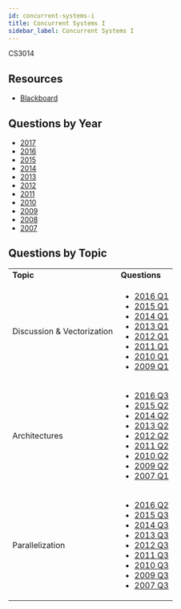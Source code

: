 ```yaml
---
id: concurrent-systems-i
title: Concurrent Systems I
sidebar_label: Concurrent Systems I
---
```


CS3014

## Resources

* [Blackboard](https://mymodule.tcd.ie/)

## Questions by Year

-   [2017](https://www.tcd.ie/academicregistry/exams/assets/local/past-papers2017/CS/CS3014-1.PDF)
-   [2016](https://www.tcd.ie/academicregistry/exams/assets/local/past-papers2016/CS/CS3014-1.PDF)
-   [2015](https://www.tcd.ie/academicregistry/exams/assets/local/past-papers2015/CS/CS3014-1.PDF)
-   [2014](https://www.tcd.ie/academicregistry/exams/assets/local/past-papers2014/CS/CS30141.pdf)
-   [2013](https://www.tcd.ie/academicregistry/exams/assets/local/past-papers2013/CS/CS30141.pdf)
-   [2012](https://www.tcd.ie/Local/Exam_Papers/2012/XC/XCS30141.pdf)
-   [2011](https://www.tcd.ie/Local/Exam_Papers/2011/XC/XCS30141.pdf)
-   [2010](https://www.tcd.ie/Local/Exam_Papers/2010/XC/XCS30141.pdf)
-   [2009](https://www.tcd.ie/Local/Exam_Papers/2009/XC/XCS3BA261.pdf)
-   [2008](https://www.tcd.ie/Local/Exam_Papers/2008/XC/XCS3BA261.pdf)
-   [2007](https://www.tcd.ie/Local/Exam_Papers/2007/XC/XCS3BA261.pdf)

## Questions by Topic
<table class="examQuestions" width="700px">
      <tr>
          <td><strong>Topic</strong></td>
          <td><strong>Questions</strong></td>
      </tr>
      <tr>
          <td>Discussion &amp; Vectorization</td>
          <td>
              <ul class="questions">
          <li><a href="https://www.tcd.ie/academicregistry/exams/assets/local/past-papers2016/CS/CS3014-1.PDF#page=2">2016 Q1</a></li>
          <li><a href="https://www.tcd.ie/academicregistry/exams/assets/local/past-papers2015/CS/CS3014-1.PDF#page=2">2015 Q1</a></li>
          <li><a href="https://www.tcd.ie/academicregistry/exams/assets/local/past-papers2014/CS/CS30141.pdf#page=2">2014 Q1</a></li>
          <li><a href="https://www.tcd.ie/academicregistry/exams/assets/local/past-papers2013/CS/CS30141.pdf#page=2">2013 Q1</a></li>
          <li><a href="https://www.tcd.ie/Local/Exam_Papers/2012/XC/XCS30141.pdf#page=2">2012 Q1</a></li>
          <li><a href="https://www.tcd.ie/Local/Exam_Papers/2011/XC/XCS30141.pdf#page=2">2011 Q1</a></li>
          <li><a href="https://www.tcd.ie/Local/Exam_Papers/2010/XC/XCS30141.pdf#page=2">2010 Q1</a></li>
          <li><a href="https://www.tcd.ie/Local/Exam_Papers/2009/XC/XCS3BA261.pdf#page=2">2009 Q1</a></li>
              </ul>
          </td>
      </tr>
      <tr>
          <td>Architectures</td>
          <td>
              <ul class="questions">
          <li><a href="https://www.tcd.ie/academicregistry/exams/assets/local/past-papers2016/CS/CS3014-1.PDF#page=5">2016 Q3</a></li>
          <li><a href="https://www.tcd.ie/academicregistry/exams/assets/local/past-papers2015/CS/CS3014-1.PDF#page=4">2015 Q2</a></li>
          <li><a href="https://www.tcd.ie/academicregistry/exams/assets/local/past-papers2014/CS/CS30141.pdf#page=4">2014 Q2</a></li>
          <li><a href="https://www.tcd.ie/academicregistry/exams/assets/local/past-papers2013/CS/CS30141.pdf#page=4">2013 Q2</a></li>
          <li><a href="https://www.tcd.ie/Local/Exam_Papers/2012/XC/XCS30141.pdf#page=4">2012 Q2</a></li>
          <li><a href="https://www.tcd.ie/Local/Exam_Papers/2011/XC/XCS30141.pdf#page=3&zoom=0,0,500">2011 Q2</a></li>
          <li><a href="https://www.tcd.ie/Local/Exam_Papers/2010/XC/XCS30141.pdf#page=3&zoom=0,0,600">2010 Q2</a></li>
          <li><a href="https://www.tcd.ie/Local/Exam_Papers/2009/XC/XCS3BA261.pdf#page=3&zoom=0,0,300">2009 Q2</a></li>
          <li><a href="https://www.tcd.ie/Local/Exam_Papers/2007/XC/XCS3BA261.pdf#page=2">2007 Q1</a></li>
              </ul>
          </td>
      </tr>
      <tr>
          <td>Parallelization</td>
          <td>
              <ul class="questions">
          <li><a href="https://www.tcd.ie/academicregistry/exams/assets/local/past-papers2016/CS/CS3014-1.PDF#page=4">2016 Q2</a></li>
          <li><a href="https://www.tcd.ie/academicregistry/exams/assets/local/past-papers2015/CS/CS3014-1.PDF#page=6">2015 Q3</a></li>
          <li><a href="https://www.tcd.ie/academicregistry/exams/assets/local/past-papers2014/CS/CS30141.pdf#page=5&zoom=0,0,200">2014 Q3</a></li>
          <li><a href="https://www.tcd.ie/academicregistry/exams/assets/local/past-papers2013/CS/CS30141.pdf#page=5&zoom=0,0,300">2013 Q3</a></li>
          <li><a href="https://www.tcd.ie/Local/Exam_Papers/2012/XC/XCS30141.pdf#page=5&zoom=0,0,300">2012 Q3</a></li>
          <li><a href="https://www.tcd.ie/Local/Exam_Papers/2011/XC/XCS30141.pdf#page=4&zoom=0,0,350">2011 Q3</a></li>
          <li><a href="https://www.tcd.ie/Local/Exam_Papers/2010/XC/XCS30141.pdf#page=4&zoom=0,0,500">2010 Q3</a></li>
          <li><a href="https://www.tcd.ie/Local/Exam_Papers/2009/XC/XCS3BA261.pdf#page=4">2009 Q3</a></li>
          <li><a href="https://www.tcd.ie/Local/Exam_Papers/2007/XC/XCS3BA261.pdf#page=4">2007 Q3</a></li>
              </ul>
          </td>
      </tr>
  </table>
